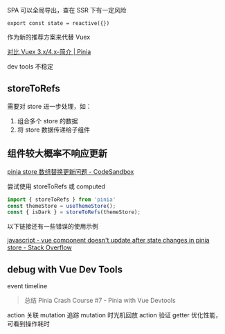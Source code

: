 SPA 可以全局导出，查在 SSR 下有一定风险

```
export const state = reactive({})
```

作为新的推荐方案来代替 Vuex

[对比 Vuex 3.x/4.x-简介 | Pinia](https://pinia.vuejs.org/zh/introduction.html#comparison-with-vuex-3-x-4-x)

dev tools 不稳定
## storeToRefs

需要对 store 进一步处理，如：

1. 组合多个 store 的数据
2. 将 store 数据传递给子组件

## 组件较大概率不响应更新

[pinia store 数组替换更新问题 - CodeSandbox](https://codesandbox.io/s/pinia-shu-zu-ti-huan-geng-xin-wen-ti-c7dgg6?file=/src/store/store.js)

尝试使用 storeToRefs 或 computed

```javascript
import { storeToRefs } from 'pinia'
const themeStore = useThemeStore();
const { isDark } = storeToRefs(themeStore);
```

以下链接还有一些错误的使用示例

[javascript - vue component doesn't update after state changes in pinia store - Stack Overflow](https://stackoverflow.com/questions/71676111/vue-component-doesnt-update-after-state-changes-in-pinia-store)
## debug with Vue Dev Tools

event timeline

> 总结 Pinia Crash Course #7 - Pinia with Vue Devtools

action 关联 mutation
追踪 mutation
时光机回放 action
验证 getter
优化性能，可看到操作耗时
